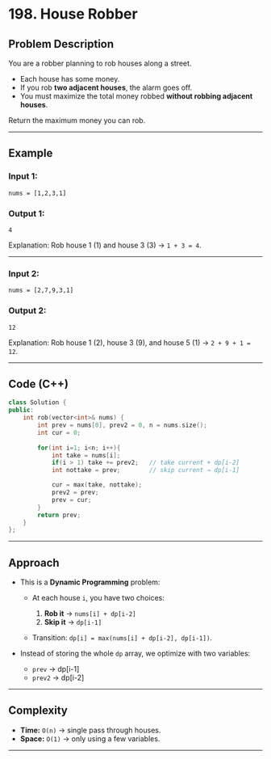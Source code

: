 
# 198. House Robber

## Problem Description

You are a robber planning to rob houses along a street.

* Each house has some money.
* If you rob **two adjacent houses**, the alarm goes off.
* You must maximize the total money robbed **without robbing adjacent houses**.

Return the maximum money you can rob.

---

## Example

### Input 1:

```
nums = [1,2,3,1]
```

### Output 1:

```
4
```

Explanation: Rob house 1 (1) and house 3 (3) → `1 + 3 = 4`.

---

### Input 2:

```
nums = [2,7,9,3,1]
```

### Output 2:

```
12
```

Explanation: Rob house 1 (2), house 3 (9), and house 5 (1) → `2 + 9 + 1 = 12`.

---

## Code (C++)

```cpp
class Solution {
public:
    int rob(vector<int>& nums) {
        int prev = nums[0], prev2 = 0, n = nums.size();
        int cur = 0;
        
        for(int i=1; i<n; i++){
            int take = nums[i];
            if(i > 1) take += prev2;   // take current + dp[i-2]
            int nottake = prev;        // skip current → dp[i-1]

            cur = max(take, nottake);
            prev2 = prev;
            prev = cur;
        }
        return prev;
    }
};
```

---

## Approach

* This is a **Dynamic Programming** problem:

  * At each house `i`, you have two choices:

    1. **Rob it** → `nums[i] + dp[i-2]`
    2. **Skip it** → `dp[i-1]`
  * Transition: `dp[i] = max(nums[i] + dp[i-2], dp[i-1])`.
* Instead of storing the whole `dp` array, we optimize with two variables:

  * `prev` → dp\[i-1]
  * `prev2` → dp\[i-2]

---

## Complexity

* **Time:** `O(n)` → single pass through houses.
* **Space:** `O(1)` → only using a few variables.

---
